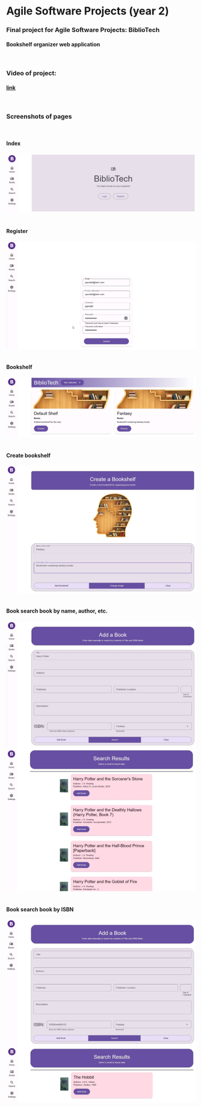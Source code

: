 # Agile Software Projects (year 2)
### Final project for Agile Software Projects: BiblioTech
#### Bookshelf organizer web application
&nbsp; 
&nbsp; 
&nbsp; 
&nbsp; 

### Video of project: 
#### [link](https://drive.google.com/file/d/1v-QSIr7rlFA2QT6xqDEBTX2Imd2nLdLW/view?usp=drive_link)
&nbsp; 
&nbsp; 
&nbsp; 
&nbsp; 

### Screenshots of pages
&nbsp; 
&nbsp;
#### Index
![Home](assets/index.jpg)
&nbsp; 
&nbsp; 

#### Register
![Register](assets/register.jpg)
&nbsp; 
&nbsp; 

#### Bookshelf
![Bookshelf](assets/shelfs.jpg)
&nbsp; 
&nbsp; 

#### Create bookshelf 
![Create bookshelf ](assets/create_shelf.jpg)
&nbsp; 
&nbsp; 

#### Book search book by name, author, etc.
![Book search name](assets/search_name.jpg)
![Book search name results](assets/search_name_results.jpg)
&nbsp; 
&nbsp; 

#### Book search book by ISBN
![Book search ISBN](assets/search_ISBN.jpg)
![Book search ISBN results](assets/search_ISBN_results.jpg)
&nbsp; 
&nbsp; 

